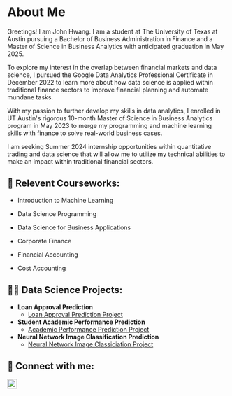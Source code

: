 <h1> About Me </h1>

Greetings! I am John Hwang. I am a student at The University of Texas at Austin pursuing a Bachelor of Business Administration in Finance and a Master of Science in Business Analytics with anticipated graduation in May 2025. 

To explore my interest in the overlap between financial markets and data science, I pursued the Google Data Analytics Professional Certificate in December 2022 to learn more about how data science is applied within traditional finance sectors to improve financial planning and automate mundane tasks. 

With my passion to further develop my skills in data analytics, I enrolled in UT Austin's rigorous 10-month Master of Science in Business Analytics program in May 2023 to merge my programming and machine learning skills with finance to solve real-world business cases.

I am seeking Summer 2024 internship opportunities within quantitative trading and data science that will allow me to utilize my technical abilities to make an impact within traditional financial sectors.

<h2>🌱 Relevent Courseworks:</h2>

- Introduction to Machine Learning

- Data Science Programming
  
- Data Science for Business Applications
  
- Corporate Finance
  
- Financial Accounting
  
- Cost Accounting

<h2>👨‍💻 Data Science Projects:</h2>

- <b>Loan Approval Prediction</b>
  - [Loan Approval Prediction Project](https://github.com/jhwang20/Loan-Approval-Prediction-Project)
- <b>Student Academic Performance Prediction</b>
  - [Academic Performance Prediction Project](https://github.com/jhwang20/AcademicPerformancePredictionPredictionProject) 
- <b>Neural Network Image Classification Prediction</b>
  - [Neural Network Image Classiciation Project](https://github.com/jhwang20/NeuralNetworkImageClassificationProject)
  
<h2> 🤳 Connect with me:</h2>

[<img align="left" alt="John Hwang | LinkedIn" width="22px" src="https://cdn.jsdelivr.net/npm/simple-icons@v3/icons/linkedin.svg" />][linkedin]

[linkedin]: https://www.linkedin.com/in/jaehwan-hwang/

<!--
**joshmadakor1/joshmadakor1** is a ✨ _special_ ✨ repository because its `README.md` (this file) appears on your GitHub profile.

Here are some ideas to get you started:

- 🔭 I’m currently working on ...
- 🌱 I’m currently learning ...
- 👯 I’m looking to collaborate on ...
- 🤔 I’m looking for help with ...
- 💬 Ask me about ...
- 📫 How to reach me: ...
- 😄 Pronouns: ...
- ⚡ Fun fact: ...
-->
